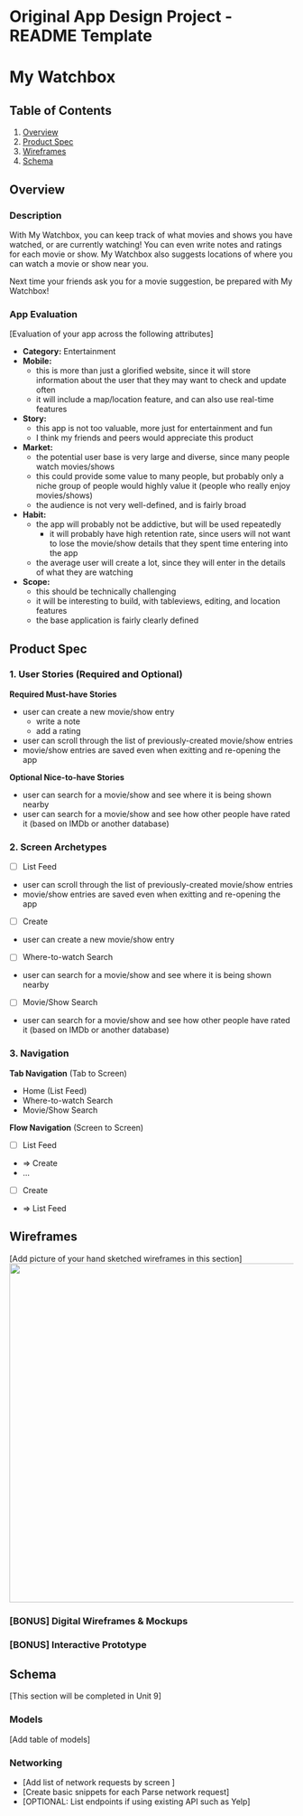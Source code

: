 Original App Design Project - README Template
===

# My Watchbox

## Table of Contents

1. [Overview](#Overview)
2. [Product Spec](#Product-Spec)
3. [Wireframes](#Wireframes)
4. [Schema](#Schema)

## Overview

### Description

With My Watchbox, you can keep track of what movies and shows you have watched, or are currently watching! You can even write notes and ratings for each movie or show. My Watchbox also suggests locations of where you can watch a movie or show near you.

Next time your friends ask you for a movie suggestion, be prepared with My Watchbox!

### App Evaluation

[Evaluation of your app across the following attributes]
- **Category:** Entertainment
- **Mobile:**
    - this is more than just a glorified website, since it will store information about the user that they may want to check and update often
    - it will include a map/location feature, and can also use real-time features
- **Story:**
    - this app is not too valuable, more just for entertainment and fun
    - I think my friends and peers would appreciate this product
- **Market:**
    - the potential user base is very large and diverse, since many people watch movies/shows
    - this could provide some value to many people, but probably only a niche group of people would highly value it (people who really enjoy movies/shows)
    - the audience is not very well-defined, and is fairly broad
- **Habit:**
    - the app will probably not be addictive, but will be used repeatedly
        * it will probably have high retention rate, since users will not want to lose the movie/show details that they spent time entering into the app
    - the average user will create a lot, since they will enter in the details of what they are watching
- **Scope:**
    - this should be technically challenging
    - it will be interesting to build, with tableviews, editing, and location features
    - the base application is fairly clearly defined

## Product Spec

### 1. User Stories (Required and Optional)

**Required Must-have Stories**

* user can create a new movie/show entry
    * write a note
    * add a rating
* user can scroll through the list of previously-created movie/show entries
* movie/show entries are saved even when exitting and re-opening the app

**Optional Nice-to-have Stories**

* user can search for a movie/show and see where it is being shown nearby
* user can search for a movie/show and see how other people have rated it (based on IMDb or another database)

### 2. Screen Archetypes

- [ ] List Feed 
* user can scroll through the list of previously-created movie/show entries
* movie/show entries are saved even when exitting and re-opening the app
- [ ] Create
* user can create a new movie/show entry
- [ ] Where-to-watch Search
* user can search for a movie/show and see where it is being shown nearby
- [ ] Movie/Show Search
* user can search for a movie/show and see how other people have rated it (based on IMDb or another database)

### 3. Navigation

**Tab Navigation** (Tab to Screen)

* Home (List Feed)
* Where-to-watch Search
* Movie/Show Search

**Flow Navigation** (Screen to Screen)

- [ ] List Feed
* => Create
* ...
- [ ] Create
* => List Feed

## Wireframes

[Add picture of your hand sketched wireframes in this section]
<img src="YOUR_WIREFRAME_IMAGE_URL" width=600>

### [BONUS] Digital Wireframes & Mockups

### [BONUS] Interactive Prototype

## Schema 

[This section will be completed in Unit 9]

### Models

[Add table of models]

### Networking

- [Add list of network requests by screen ]
- [Create basic snippets for each Parse network request]
- [OPTIONAL: List endpoints if using existing API such as Yelp]
